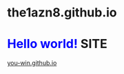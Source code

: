 the1azn8.github.io
==================
<span style="color:blue">Hello world!</span>
SITE
=
<a href= you-win.github.io>you-win.github.io</a>
